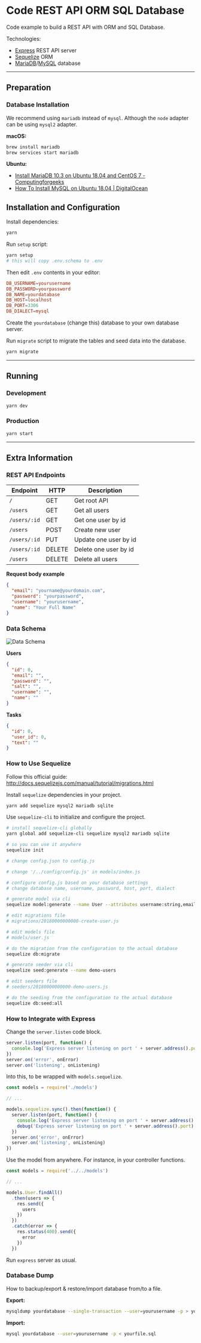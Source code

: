 # Code REST API ORM SQL Database

Code example to build a REST API with ORM and SQL Database.

Technologies:

- [Express](https://expressjs.com) REST API server
- [Sequelize](http://docs.sequelizejs.com) ORM
- [MariaDB](https://mariadb.org)/[MySQL](https://mysql.com) database

---

## Preparation

### Database Installation

We recommend using `mariadb` instead of `mysql`. Although the `node` adapter can be using `mysql2` adapter.

**macOS:**

```sh
brew install mariadb
brew services start mariadb
```

**Ubuntu:**

- [Install MariaDB 10.3 on Ubuntu 18.04 and CentOS 7 - Computingforgeeks](https://computingforgeeks.com/install-mariadb-10-on-ubuntu-18-04-and-centos-7)
- [How To Install MySQL on Ubuntu 18.04 | DigitalOcean](https://www.digitalocean.com/community/tutorials/how-to-install-mysql-on-ubuntu-18-04)

## Installation and Configuration

Install dependencies:

```sh
yarn
```

Run `setup` script:

```sh
yarn setup
# this will copy .env.schema to .env
```

Then edit `.env` contents in your editor:

```conf
DB_USERNAME=yourusername
DB_PASSWORD=yourpassword
DB_NAME=yourdatabase
DB_HOST=localhost
DB_PORT=3306
DB_DIALECT=mysql
```

Create the `yourdatabase` (change this) database to your own database server.

Run `migrate` script to migrate the tables and seed data into the database.

```sh
yarn migrate
```

---

## Running

### Development

```sh
yarn dev
```

### Production

```sh
yarn start
```

---

## Extra Information

### REST API Endpoints

| Endpoint     | HTTP   | Description           |
| ------------ | ------ | --------------------- |
| `/`          | GET    | Get root API          |
| `/users`     | GET    | Get all users         |
| `/users/:id` | GET    | Get one user by id    |
| `/users`     | POST   | Create new user       |
| `/users/:id` | PUT    | Update one user by id |
| `/users/:id` | DELETE | Delete one user by id |
| `/users`     | DELETE | Delete all users      |

**Request body example**

```json
{
  "email": "yourname@yourdomain.com",
  "password": "yourpassword",
  "username": "yourusername",
  "name": "Your Full Name"
}
```

### Data Schema

![Data Schema](./assets/data-schema.png)

**Users**

```json
{
  "id": 0,
  "email": "",
  "password": "",
  "salt": "",
  "username": "",
  "name": ""
}
```

**Tasks**

```json
{
  "id": 0,
  "user_id": 0,
  "text": ""
}
```

### How to Use Sequelize

Follow this official guide: <http://docs.sequelizejs.com/manual/tutorial/migrations.html>

Install `sequelize` dependencies in your project.

```sh
yarn add sequelize mysql2 mariadb sqlite
```

Use `sequelize-cli` to initialize and configure the project.

```sh
# install sequelize-cli globally
yarn global add sequelize-cli sequelize mysql2 mariadb sqlite

# so you can use it anywhere
sequelize init

# change config.json to config.js

# change '/../config/config.js' in models/index.js

# configure config.js based on your database settings
# change database name, username, password, host, port, dialect

# generate model via cli
sequelize model:generate --name User --attributes username:string,email:string

# edit migrations file
# migrations/20180000000000-create-user.js

# edit models file
# models/user.js

# do the migration from the configuration to the actual database
sequelize db:migrate

# generate seeder via cli
sequelize seed:generate --name demo-users

# edit seeders file
# seeders/20180000000000-demo-users.js

# do the seeding from the configuration to the actual database
sequelize db:seed:all
```

### How to Integrate with Express

Change the `server.listen` code block.

```js
server.listen(port, function() {
  console.log('Express server listening on port ' + server.address().port)
})
server.on('error', onError)
server.on('listening', onListening)
```

Into this, to be wrapped with `models.sequelize`.

```js
const models = require('./models')

// ...

models.sequelize.sync().then(function() {
  server.listen(port, function() {
    console.log('Express server listening on port ' + server.address().port)
    debug('Express server listening on port ' + server.address().port)
  })
  server.on('error', onError)
  server.on('listening', onListening)
})
```

Use the model from anywhere. For instance, in your controller functions.

```js
const models = require('../../models')

// ...

models.User.findAll()
  .then(users => {
    res.send({
      users
    })
  })
  .catch(error => {
    res.status(400).send({
      error
    })
  })
```

Run `express` server as usual.

### Database Dump

How to backup/export & restore/import database from/to a file.

**Export:**

```sh
mysqldump yourdatabase --single-transaction --user=yourusername -p > yourfile.sql
```

**Import:**

```sh
mysql yourdatabase --user=yourusername -p < yourfile.sql
```
